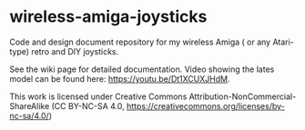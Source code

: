 # wireless-amiga-joysticks
Code and design document repository for my wireless Amiga ( or any Atari-type) retro and DIY joysticks.

See the wiki page for detailed documentation. Video showing the lates model can be found here: https://youtu.be/Dt1XCUXJHdM. 

This work is licensed under Creative Commons Attribution-NonCommercial-ShareAlike (CC BY-NC-SA 4.0, https://creativecommons.org/licenses/by-nc-sa/4.0/)
